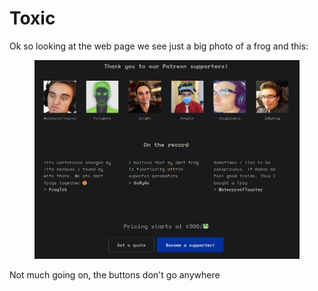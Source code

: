 # Toxic

Ok so looking at the web page we see just a big photo of a frog and this:

<figure><img src="../../../../.gitbook/assets/image (5).png" alt=""><figcaption></figcaption></figure>

Not much going on, the buttons don't go anywhere
